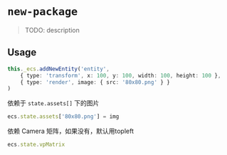# `new-package`

> TODO: description

## Usage


```typescript
this._ecs.addNewEntity('entity',
    { type: 'transform', x: 100, y: 100, width: 100, height: 100 },
    { type: 'render', image: { src: '80x80.png' } }
)
```

依赖于 `state.assets[]` 下的图片

```typescript
ecs.state.assets['80x80.png'] = img
```

依赖 Camera 矩阵，如果没有，默认用topleft

```typescript
ecs.state.vpMatrix
```


